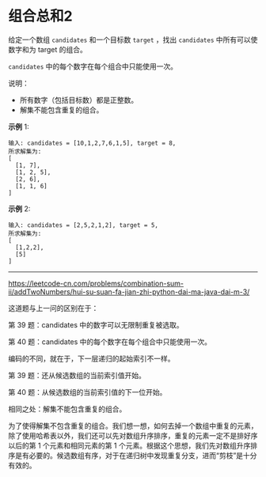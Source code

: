# 组合总和2

给定一个数组 `candidates` 和一个目标数 `target` ，找出 `candidates` 中所有可以使数字和为 target 的组合。

`candidates` 中的每个数字在每个组合中只能使用一次。

说明：

* 所有数字（包括目标数）都是正整数。
* 解集不能包含重复的组合。 

**示例** 1:

```
输入: candidates = [10,1,2,7,6,1,5], target = 8,
所求解集为:
[
  [1, 7],
  [1, 2, 5],
  [2, 6],
  [1, 1, 6]
]
```

**示例** 2:

```
输入: candidates = [2,5,2,1,2], target = 5,
所求解集为:
[
  [1,2,2],
  [5]
]
```

---

https://leetcode-cn.com/problems/combination-sum-ii/addTwoNumbers/hui-su-suan-fa-jian-zhi-python-dai-ma-java-dai-m-3/

这道题与上一问的区别在于：

第 39 题：candidates 中的数字可以无限制重复被选取。

第 40 题：candidates 中的每个数字在每个组合中只能使用一次。

编码的不同，就在于，下一层递归的起始索引不一样。

第 39 题：还从候选数组的当前索引值开始。

第 40 题：从候选数组的当前索引值的下一位开始。

相同之处：解集不能包含重复的组合。

为了使得解集不包含重复的组合。我们想一想，如何去掉一个数组中重复的元素，除了使用哈希表以外，我们还可以先对数组升序排序，重复的元素一定不是排好序以后的第 1 个元素和相同元素的第 1 个元素。根据这个思想，我们先对数组升序排序是有必要的。候选数组有序，对于在递归树中发现重复分支，进而“剪枝”是十分有效的。
